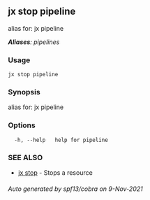 ## jx stop pipeline

alias for: jx pipeline

***Aliases**: pipelines*

### Usage

```
jx stop pipeline
```

### Synopsis

alias for: jx pipeline

### Options

```
  -h, --help   help for pipeline
```

### SEE ALSO

* [jx stop](jx_stop.md)	 - Stops a resource

###### Auto generated by spf13/cobra on 9-Nov-2021
